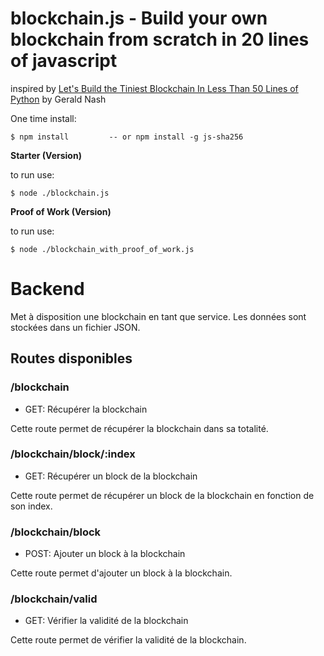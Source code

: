 # blockchain.js - Build your own blockchain from scratch in 20 lines of javascript

inspired by
[Let's Build the Tiniest Blockchain In Less Than 50 Lines of Python](https://medium.com/crypto-currently/lets-build-the-tiniest-blockchain-e70965a248b)
by Gerald Nash


One time install:

    $ npm install         -- or npm install -g js-sha256


**Starter (Version)**

to run use:

    $ node ./blockchain.js


**Proof of Work (Version)**

to run use:

    $ node ./blockchain_with_proof_of_work.js


# Backend

Met à disposition une blockchain en tant que service.
Les données sont stockées dans un fichier JSON.

## Routes disponibles

### /blockchain

- GET: Récupérer la blockchain

Cette route permet de récupérer la blockchain dans sa totalité.

### /blockchain/block/:index

- GET: Récupérer un block de la blockchain

Cette route permet de récupérer un block de la blockchain en fonction de son index.

### /blockchain/block

- POST: Ajouter un block à la blockchain

Cette route permet d'ajouter un block à la blockchain.

### /blockchain/valid

- GET: Vérifier la validité de la blockchain

Cette route permet de vérifier la validité de la blockchain.
